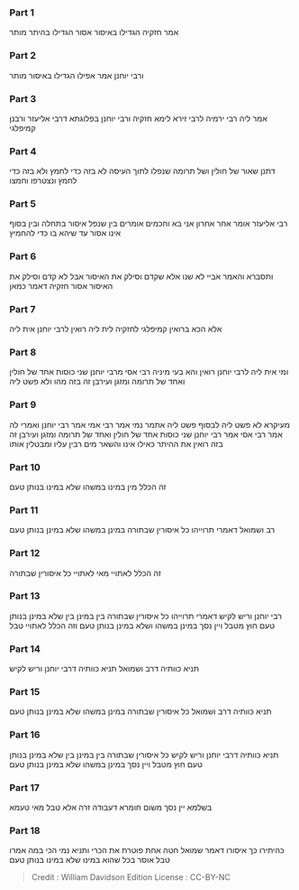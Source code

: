 
### Part 1
אמר חזקיה הגדילו באיסור אסור הגדילו בהיתר מותר 

### Part 2
ורבי יוחנן אמר אפילו הגדילו באיסור מותר 

### Part 3
אמר ליה רבי ירמיה לרבי זירא לימא חזקיה ורבי יוחנן בפלוגתא דרבי אליעזר ורבנן קמיפלגי 

### Part 4
דתנן שאור של חולין ושל תרומה שנפלו לתוך העיסה לא בזה כדי לחמץ ולא בזה כדי לחמץ ונצטרפו וחמצו 

### Part 5
רבי אליעזר אומר אחר אחרון אני בא וחכמים אומרים בין שנפל איסור בתחלה ובין בסוף אינו אסור עד שיהא בו כדי להחמיץ

### Part 6
ותסברא והאמר אביי לא שנו אלא שקדם וסילק את האיסור אבל לא קדם וסילק את האיסור אסור חזקיה דאמר כמאן 

### Part 7
אלא הכא ברואין קמיפלגי לחזקיה לית ליה רואין לרבי יוחנן אית ליה 

### Part 8
ומי אית ליה לרבי יוחנן רואין והא בעי מיניה רבי אסי מרבי יוחנן שני כוסות אחד של חולין ואחד של תרומה ומזגן ועירבן זה בזה מהו ולא פשט ליה

### Part 9
מעיקרא לא פשט ליה לבסוף פשט ליה אתמר נמי אמר רבי אמי אמר רבי יוחנן ואמרי לה אמר רבי אסי אמר רבי יוחנן שני כוסות אחד של חולין ואחד של תרומה ומזגן ועירבן זה בזה רואין את ההיתר כאילו אינו והשאר מים רבין עליו ומבטלין אותו

### Part 10
זה הכלל מין במינו במשהו שלא במינו בנותן טעם 

### Part 11
רב ושמואל דאמרי תרוייהו כל איסורין שבתורה במינן במשהו שלא במינן בנותן טעם 

### Part 12
זה הכלל לאתויי מאי לאתויי כל איסורין שבתורה 

### Part 13
רבי יוחנן וריש לקיש דאמרי תרוייהו כל איסורין שבתורה בין במינן בין שלא במינן בנותן טעם חוץ מטבל ויין נסך במינן במשהו ושלא במינן בנותן טעם וזה הכלל לאתויי טבל 

### Part 14
תניא כוותיה דרב ושמואל תניא כוותיה דרבי יוחנן וריש לקיש 

### Part 15
תניא כוותיה דרב ושמואל כל איסורין שבתורה במינן במשהו שלא במינן בנותן טעם 

### Part 16
תניא כוותיה דרבי יוחנן וריש לקיש כל איסורין שבתורה בין במינן בין שלא במינן בנותן טעם חוץ מטבל ויין נסך במינן במשהו שלא במינן בנותן טעם 

### Part 17
בשלמא יין נסך משום חומרא דעבודה זרה אלא טבל מאי טעמא 

### Part 18
כהיתירו כך איסורו דאמר שמואל חטה אחת פוטרת את הכרי ותניא נמי הכי במה אמרו טבל אוסר בכל שהוא במינו שלא במינו בנותן טעם

>Credit : William Davidson Edition
>License : CC-BY-NC